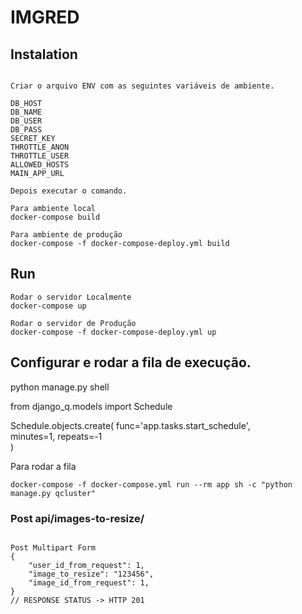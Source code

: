 # IMGRED

## Instalation
```

Criar o arquivo ENV com as seguintes variáveis de ambiente.

DB_HOST
DB_NAME
DB_USER
DB_PASS
SECRET_KEY
THROTTLE_ANON
THROTTLE_USER
ALLOWED_HOSTS
MAIN_APP_URL

Depois executar o comando.

Para ambiente local 
docker-compose build

Para ambiente de produção
docker-compose -f docker-compose-deploy.yml build
```

## Run

```
Rodar o servidor Localmente
docker-compose up

Rodar o servidor de Produção
docker-compose -f docker-compose-deploy.yml up
```


## Configurar e rodar a fila de execução.

python manage.py shell

from django_q.models import Schedule

Schedule.objects.create(
    func='app.tasks.start_schedule',  
    minutes=1, 
    repeats=-1  
)


Para rodar a fila
```
docker-compose -f docker-compose.yml run --rm app sh -c "python manage.py qcluster"

```

### Post api/images-to-resize/

```Request post para redimencionar imagens.

Post Multipart Form
{
	"user_id_from_request": 1,
	"image_to_resize": "123456",
	"image_id_from_request": 1,
}
// RESPONSE STATUS -> HTTP 201
```